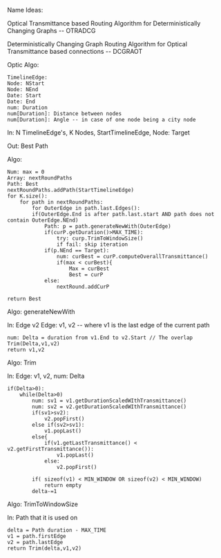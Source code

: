 Name Ideas:


Optical Transmittance based Routing Algorithm for Deterministically Changing Graphs -- OTRADCG

Deterministically Changing Graph Routing Algorithm for Optical Transmittance based connections -- DCGRAOT




Optic Algo:

```
TimelineEdge:
Node: NStart
Node: NEnd
Date: Start
Date: End
num: Duration 
num[Duration]: Distance between nodes
num[Duration]: Angle -- in case of one node being a city node 
```


In: N TimelineEdge's, K Nodes, StartTimelineEdge, Node: Target

Out: Best Path

Algo:
```
Num: max = 0
Array: nextRoundPaths
Path: Best
nextRoundPaths.addPath(StartTimelineEdge)
for K.size(): 
	for path in nextRoundPaths:
		for OuterEdge in path.last.Edges():
		if(OuterEdge.End is after path.last.start AND path does not contain OuterEdge.NEnd)
			Path: p = path.generateNewWith(OuterEdge)
			if(curP.getDuration()>MAX_TIME):
				try: curp.TrimToWindowSize()
				if fail: skip iteration
			if(p.NEnd == Target):
				num: curBest = curP.computeOverallTransmittance()
				if(max < curBest){
					Max = curBest
					Best = curP
			else:
				nextRound.addCurP

return Best
```


Algo: generateNewWith

In: Edge v2
Edge: v1, v2 -- where v1 is the last edge of the current path
```
num: Delta = duration from v1.End to v2.Start // The overlap
Trim(Delta,v1,v2)
return v1,v2
```

Algo: Trim

In: Edge: v1, v2, num: Delta
```
if(Delta>0):
	while(Delta>0)
		num: sv1 = v1.getDurationScaledWIthTransmittance()
		num: sv2 = v2.getDurationScaledWIthTransmittance()
		if(sv1>sv2):
			v2.popFirst()
		else if(sv2>sv1):
			v1.popLast()
		else{
			if(v1.getLastTransmittance() < v2.getFirstTransmittance()):
				v1.popLast()
			else:
				v2.popFirst()
		
		if( sizeof(v1) < MIN_WINDOW OR sizeof(v2) < MIN_WINDOW)
			return empty
		delta-=1 	
```

Algo: TrimToWindowSize 

In: Path that it is used on 
```
delta = Path duration - MAX_TIME
v1 = path.firstEdge
v2 = path.lastEdge
return Trim(delta,v1,v2)
```




